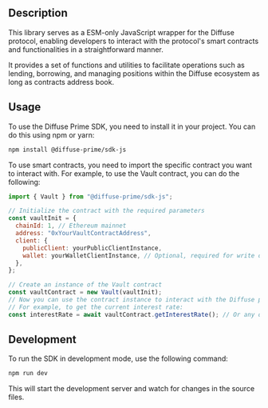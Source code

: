 ## Description

This library serves as a ESM-only JavaScript wrapper for the Diffuse protocol, enabling developers to interact with the protocol's smart contracts and functionalities in a straightforward manner.

It provides a set of functions and utilities to facilitate operations such as lending, borrowing, and managing positions within the Diffuse ecosystem as long as contracts address book.

## Usage

To use the Diffuse Prime SDK, you need to install it in your project. You can do this using npm or yarn:

```bash
npm install @diffuse-prime/sdk-js
```

To use smart contracts, you need to import the specific contract you want to interact with. For example, to use the Vault contract, you can do the following:

```javascript
import { Vault } from "@diffuse-prime/sdk-js";

// Initialize the contract with the required parameters
const vaultInit = {
  chainId: 1, // Ethereum mainnet
  address: "0xYourVaultContractAddress",
  client: {
    publicClient: yourPublicClientInstance,
    wallet: yourWalletClientInstance, // Optional, required for write operations
  },
};
```

```javascript
// Create an instance of the Vault contract
const vaultContract = new Vault(vaultInit);
// Now you can use the contract instance to interact with the Diffuse protocol
// For example, to get the current interest rate:
const interestRate = await vaultContract.getInterestRate(); // Or any other method provided by the contract
```

## Development

To run the SDK in development mode, use the following command:

```bash
npm run dev
```

This will start the development server and watch for changes in the source files.
